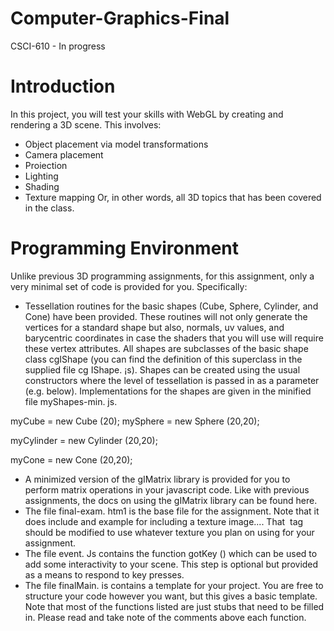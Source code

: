 # Computer-Graphics-Final
CSCI-610 - In progress

# Introduction
In this project, you will test your skills with WebGL by creating and rendering a 3D scene. This involves:
* Object placement via model transformations
* Camera placement
* Proiection
* Lighting
* Shading
* Texture mapping
Or, in other words, all 3D topics that has been covered in the class.

# Programming Environment

Unlike previous 3D programming assignments, for this assignment, only a very minimal set of code is provided for you. Specifically:
* Tessellation routines for the basic shapes (Cube, Sphere, Cylinder, and Cone) have been provided. These routines will not only generate the vertices for a standard shape but also, normals, uv values, and barycentric coordinates in case the shaders that you will use will require these vertex attributes. All shapes are subclasses of the basic shape class cgIShape (you can find the definition of this superclass in the supplied file cg IShape. ¡s). Shapes can be created using the usual constructors where the level of tessellation is passed in as a parameter (e.g. below). Implementations for the shapes are given in the minified file myShapes-min. js. 

myCube = new Cube (20); 
mySphere = new Sphere (20,20); 

myCylinder = new Cylinder (20,20); 

myCone = new Cone (20,20); 

* A minimized version of the gIMatrix library is provided for you to perform matrix operations in your javascript code. Like with previous assignments, the docs on using the gIMatrix library can be found here.
* The file final-exam. htm1 is the base file for the assignment. Note that it does include and example for including a texture image.... That <img> tag should be modified to use whatever texture you plan on using for your assignment.
* The file event. Js contains the function gotKey () which can be used to add some interactivity to your scene. This step is optional but provided as a means to respond to key presses.
* The file finalMain. is contains a template for your project. You are free to structure your code however you want, but this gives a basic template. Note that most of the functions listed are just stubs that need to be filled in. Please read and take note of the comments above each function.
